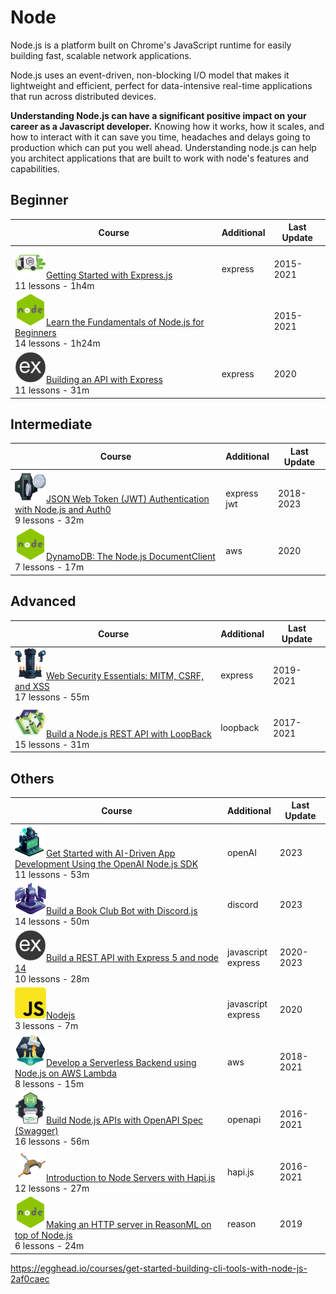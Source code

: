 # Node

Node.js is a platform built on Chrome's JavaScript runtime for easily building fast, scalable network applications.

Node.js uses an event-driven, non-blocking I/O model that makes it lightweight and efficient, perfect for data-intensive real-time applications that run across distributed devices.

**Understanding Node.js can have a significant positive impact on your career as a Javascript developer.** Knowing how it works, how it scales, and how to interact with it can save you time, headaches and delays going to production which can put you well ahead. Understanding node.js can help you architect applications that are built to work with node's features and capabilities.

## Beginner

| Course                                                                                                                                                                                                                                                                                                          | Additional | Last Update |
| --------------------------------------------------------------------------------------------------------------------------------------------------------------------------------------------------------------------------------------------------------------------------------------------------------------- | ---------- | ----------- |
| <img title="" src="https://raw.githubusercontent.com/Zenfection/Image/master/2023/07/07-13-15-25-course_image.webp" alt="course_image.webp" width="50">[Getting Started with Express.js](https://egghead.io/courses/getting-started-with-express-js)<br>11 lessons - 1h4m                                       | express    | 2015-2021   |
| <img title="" src="https://raw.githubusercontent.com/Zenfection/Image/master/2023/07/07-13-15-29-nodejslogo.webp" alt="nodejslogo.webp" width="50">[Learn the Fundamentals of Node.js for Beginners](https://egghead.io/courses/learn-the-fundamentals-of-node-js-for-beginners-7b6f4282)<br>14 lessons - 1h24m |            | 2015-2021   |
| <img title="" src="https://raw.githubusercontent.com/Zenfection/Image/master/2023/07/07-13-15-32-expressjslogo.webp" alt="expressjslogo.webp" width="50">[Building an API with Express](https://egghead.io/courses/building-an-api-with-express-f1ea)<br>11 lessons - 31m                                       | express    | 2020        |

## Intermediate

| Course                                                                                                                                                                                                                                                                                                                                              | Additional     | Last Update |
| --------------------------------------------------------------------------------------------------------------------------------------------------------------------------------------------------------------------------------------------------------------------------------------------------------------------------------------------------- | -------------- | ----------- |
| <img src="https://raw.githubusercontent.com/Zenfection/Image/master/2023/07/07-13-18-29-EGH_JSONTokensNode_Final.webp" title="" alt="EGH_JSONTokensNode_Final.webp" width="50">[JSON Web Token (JWT) Authentication with Node.js and Auth0](https://egghead.io/courses/json-web-token-jwt-authentication-with-node-js-and-auth0)<br>9 lessons - 32m | express<br>jwt | 2018-2023   |
| <img title="" src="https://raw.githubusercontent.com/Zenfection/Image/master/2023/07/07-13-15-29-nodejslogo.webp" alt="nodejslogo.webp" width="50">[DynamoDB: The Node.js DocumentClient](https://egghead.io/courses/dynamodb-the-node-js-documentclient-1396)<br>7 lessons - 17m                                                                   | aws            | 2020        |

## Advanced

| Course                                                                                                                                                                                                                                                                                                         | Additional | Last Update |
| -------------------------------------------------------------------------------------------------------------------------------------------------------------------------------------------------------------------------------------------------------------------------------------------------------------- | ---------- | ----------- |
| <img src="https://raw.githubusercontent.com/Zenfection/Image/master/2023/07/07-13-21-13-EGH_WebSecurity.webp" title="" alt="EGH_WebSecurity.webp" width="50">[Web Security Essentials: MITM, CSRF, and XSS](https://egghead.io/courses/web-security-essentials-mitm-csrf-and-xss)<br>17 lessons - 55m          | express    | 2019-2021   |
| <img title="" src="https://raw.githubusercontent.com/Zenfection/Image/master/2023/07/07-13-21-08-EGH_NodeJSLoopback_Final.webp" alt="EGH_NodeJSLoopback_Final.webp" width="50">[Build a Node.js REST API with LoopBack](https://egghead.io/courses/build-a-node-js-rest-api-with-loopback)<br>15 lessons - 31m | loopback   | 2017-2021   |



## Others

| Course                                                                                                                                                                                                                                                                                                                                                                                                                                                              | Additional            | Last Update |
| ------------------------------------------------------------------------------------------------------------------------------------------------------------------------------------------------------------------------------------------------------------------------------------------------------------------------------------------------------------------------------------------------------------------------------------------------------------------- | --------------------- | ----------- |
| <img title="" src="https://raw.githubusercontent.com/Zenfection/Image/master/2023/07/07-13-24-38-_removal_ai__d394fc56-e450-4e7a-bb78-013fc3cbb30d-transformed.webp" alt="_removal_ai__d394fc56-e450-4e7a-bb78-013fc3cbb30d-transformed.webp" width="50">[Get Started with AI-Driven App Development Using the OpenAI Node.js SDK](https://egghead.io/courses/get-started-with-ai-driven-app-development-using-the-openai-node-js-sdk-b8d4b04e)<br>11 lessons - 53m | openAI                | 2023        |
| <img src="https://raw.githubusercontent.com/Zenfection/Image/master/2023/07/07-13-24-41-Layer_1-transformed(1).webp" title="" alt="Layer_1-transformed(1).webp" width="50">[Build a Book Club Bot with Discord.js](https://egghead.io/courses/build-a-book-club-bot-with-discord-js-501f5be9)<br>14 lessons - 50m                                                                                                                                                   | discord               | 2023        |
| <img title="" src="https://raw.githubusercontent.com/Zenfection/Image/master/2023/07/07-13-15-32-expressjslogo.webp" alt="expressjslogo.webp" width="50">[Build a REST API with Express 5 and node 14](https://egghead.io/courses/building-an-express-api-with-express-5-and-node-14-7b96)<br>10 lessons - 28m                                                                                                                                                      | javascript<br>express | 2020-2023   |
| <img src="https://raw.githubusercontent.com/Zenfection/Image/master/2023/07/07-13-26-50-javascriptlang.webp" title="" alt="javascriptlang.webp" width="50">[Nodejs](https://egghead.io/courses/nodejs-48d4)<br>3 lessons - 7m                                                                                                                                                                                                                                       | javascript<br>express | 2020        |
| <img title="" src="https://raw.githubusercontent.com/Zenfection/Image/master/2023/07/07-13-28-46-Egh_NodeAWSServerless_Final.webp" alt="Egh_NodeAWSServerless_Final.webp" width="50">[Develop a Serverless Backend using Node.js on AWS Lambda](https://egghead.io/courses/develop-a-serverless-backend-using-node-js-on-aws-lambda)<br>8 lessons - 15m                                                                                                             | aws                   | 2018-2021   |
| <img src="https://raw.githubusercontent.com/Zenfection/Image/master/2023/07/07-13-30-04-EGH_NodeJSAPI_Swagger_Final.webp" title="" alt="EGH_NodeJSAPI_Swagger_Final.webp" width="50">[Build Node.js APIs with OpenAPI Spec (Swagger)](https://egghead.io/courses/build-node-js-apis-with-openapi-spec-swagger)<br>16 lessons - 56m                                                                                                                                  | openapi               | 2016-2021   |
| <img title="" src="https://raw.githubusercontent.com/Zenfection/Image/master/2023/07/07-13-30-55-hapi-logo-1.webp" alt="hapi-logo-1.webp" width="50">[Introduction to Node Servers with Hapi.js](https://egghead.io/courses/introduction-to-node-servers-with-hapi-js)<br>12 lessons - 27m                                                                                                                                                                          | hapi.js               | 2016-2021   |
| <img title="" src="https://raw.githubusercontent.com/Zenfection/Image/master/2023/07/07-13-15-29-nodejslogo.webp" alt="nodejslogo.webp" width="50">[Making an HTTP server in ReasonML on top of Node.js](https://egghead.io/courses/making-an-http-server-in-reasonml-on-top-of-node-js-dab086a2)<br>6 lessons - 24m                                                                                                                                                | reason                | 2019        |

https://egghead.io/courses/get-started-building-cli-tools-with-node-js-2af0caec
